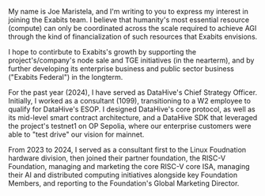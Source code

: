 My name is Joe Maristela, and I'm writing to you to express my interest in joining the Exabits team. I believe that humanity's most essential resource (compute) can only be coordinated across the scale required to achieve AGI through the kind of financialization of such resources that Exabits envisions.

I hope to contirbute to Exabits's growth by supporting the project's/company's node sale and TGE initiatives (in the nearterm), and by further developing its enterprise business and public sector business ("Exabits Federal") in the longterm. 

For the past year (2024), I have served as DataHive's Chief Strategy Officer. Initially, I worked as a consultant (1099), transitioning to a W2 employee to qualify for DataHive's ESOP. I designed DataHive's core protocol, as well as its mid-level smart contract architecture, and a DataHive SDK that leveraged the project's testnet1 on OP Sepolia, where our enterprise customers were able to "test drive" our vision for mainnet. 

From 2023 to 2024, I served as a consultant first to the Linux Foudnation hardware division, then joined their partner foundation, the RISC-V Foundation, managing and marketing the core RISC-V core ISA, managing their AI and distributed computing initiatives alongside key Foundation Members, and reporting to the Foundation's Global Marketing Director. 